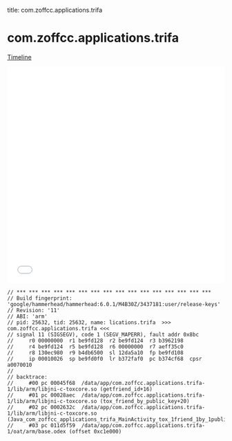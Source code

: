title: com.zoffcc.applications.trifa

# com.zoffcc.applications.trifa

[Timeline](./vis-timeline.html)

<iframe src="./vis-timeline.html" width="100%" height="500px" style="border:none;"></iframe>

```
// *** *** *** *** *** *** *** *** *** *** *** *** *** *** *** ***
// Build fingerprint: 'google/hammerhead/hammerhead:6.0.1/M4B30Z/3437181:user/release-keys'
// Revision: '11'
// ABI: 'arm'
// pid: 25632, tid: 25632, name: lications.trifa  >>> com.zoffcc.applications.trifa <<<
// signal 11 (SIGSEGV), code 1 (SEGV_MAPERR), fault addr 0x8bc
//     r0 00000000  r1 be9fd128  r2 be9fd124  r3 b3962198
//     r4 be9fd124  r5 be9fd128  r6 00000000  r7 aeff35c0
//     r8 130ec980  r9 b4db6500  sl 12da5a10  fp be9fd108
//     ip 00010026  sp be9fd0f0  lr b372faf0  pc b374cf68  cpsr a0070010
// 
// backtrace:
//     #00 pc 00045f68  /data/app/com.zoffcc.applications.trifa-1/lib/arm/libjni-c-toxcore.so (getfriend_id+16)
//     #01 pc 00028aec  /data/app/com.zoffcc.applications.trifa-1/lib/arm/libjni-c-toxcore.so (tox_friend_by_public_key+20)
//     #02 pc 0002632c  /data/app/com.zoffcc.applications.trifa-1/lib/arm/libjni-c-toxcore.so (Java_com_zoffcc_applications_trifa_MainActivity_tox_1friend_1by_1public_1key+108)
//     #03 pc 011d5f59  /data/app/com.zoffcc.applications.trifa-1/oat/arm/base.odex (offset 0xc1e000)

```



